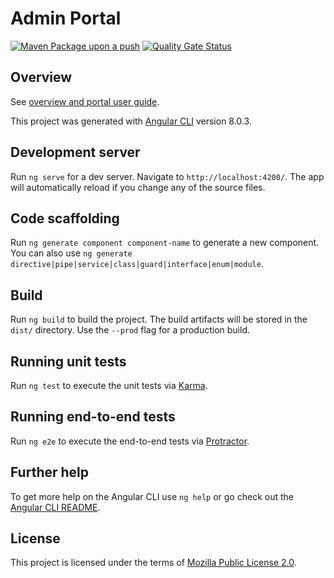 # Admin Portal
[![Maven Package upon a push](https://github.com/mosip/keymanager/actions/workflows/push_trigger.yml/badge.svg?branch=master)](https://github.com/mosip/admin-ui/actions/workflows/push_trigger.yml)
[![Quality Gate Status](https://sonarcloud.io/api/project_badges/measure?branch=master&project=mosip_admin_ui&metric=alert_status)](https://sonarcloud.io/dashboard?branch=master&id=mosip_admin_ui)

## Overview
See [overview and portal user guide](https://docs.mosip.io/1.2.0/modules/administration/admin-portal-user-guide).

This project was generated with [Angular CLI](https://github.com/angular/angular-cli) version 8.0.3.

## Development server

Run `ng serve` for a dev server. Navigate to `http://localhost:4200/`. The app will automatically reload if you change any of the source files.

## Code scaffolding

Run `ng generate component component-name` to generate a new component. You can also use `ng generate directive|pipe|service|class|guard|interface|enum|module`.

## Build

Run `ng build` to build the project. The build artifacts will be stored in the `dist/` directory. Use the `--prod` flag for a production build.

## Running unit tests

Run `ng test` to execute the unit tests via [Karma](https://karma-runner.github.io).

## Running end-to-end tests

Run `ng e2e` to execute the end-to-end tests via [Protractor](http://www.protractortest.org/).

## Further help

To get more help on the Angular CLI use `ng help` or go check out the [Angular CLI README](https://github.com/angular/angular-cli/blob/master/README.md).

## License
This project is licensed under the terms of [Mozilla Public License 2.0](../LICENSE).

